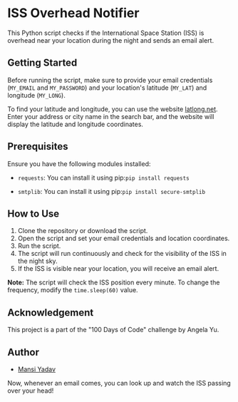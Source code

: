 # ISS Overhead Notifier

This Python script checks if the International Space Station (ISS) is overhead near your location during the night and sends an email alert.

## Getting Started

Before running the script, make sure to provide your email credentials (`MY_EMAIL` and `MY_PASSWORD`) and your location's latitude (`MY_LAT`) and longitude (`MY_LONG`).

To find your latitude and longitude, you can use the website [latlong.net](https://www.latlong.net/). Enter your address or city name in the search bar, and the website will display the latitude and longitude coordinates.

## Prerequisites

Ensure you have the following modules installed:

- `requests`: You can install it using pip:`pip install requests`
  
- `smtplib`: You can install it using pip:`pip install secure-smtplib`

## How to Use

1. Clone the repository or download the script.
2. Open the script and set your email credentials and location coordinates.
3. Run the script.
4. The script will run continuously and check for the visibility of the ISS in the night sky.
5. If the ISS is visible near your location, you will receive an email alert.

**Note:** The script will check the ISS position every minute. To change the frequency, modify the `time.sleep(60)` value.

## Acknowledgement

This project is a part of the "100 Days of Code" challenge by Angela Yu.

## Author
- [Mansi Yadav](https://github.com/FreeSpirit11/iss-overhead-notifier)
  
Now, whenever an email comes, you can look up and watch the ISS passing over your head!
